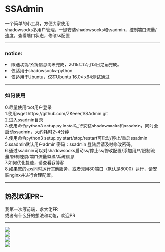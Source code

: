 # SSAdmin
一个简单的小工具，方便大家使用<br/>
shadowsocks多用户管理，一键安装shadowsocks和ssadmin，控制端口流量/速度，查看端口状态，修改ss配置<br/>
<hr/>
<h3>notice:</h3>
<li>限速功能/系统信息尚未完成，2018年12月13日之前完成。</li>
<li>仅适用于shadowsocks-python</li>
<li>仅适用于Ubuntu，仅在Ubuntu 16.04 x64测试通过</li>
<hr/>
<h3>如何使用</h3>
0.尽量使用root用户登录<br/>
1.使用wget https://github.com/ZKeeer/SSAdmin.git<br/>
2.进入ssadmin目录<br/>
3.使用命令python3 setup.py install进行安装shadowsocks和ssadmin，同时会启动ssadmin，大约耗时2~4分钟<br/>
4.使用命令python3 setup.py start/stop/restart可启动/停止/重启ssadmin<br/>
5.ssadmin默认用户admin 密码：ssadmin 登陆后请及时修改密码。<br/>
6.通过ssadmin可以对shadowsocks启动ss/停止ss/修改配置/添加用户/限制流量/限制速度/端口流量监控/系统信息...<br/>
7.如何优化提速，请查看我博客<br/>
8.如果您的vps同时运行其他服务，或者想用80端口（默认是8000）运行，请安装nginx并进行合理配置。
<hr/>
<h2>热烈欢迎PR~</h2>
我第一次写前端，求大佬PR<br>
或者有什么好的想法和功能，欢迎PR
<hr/>
<img src="https://github.com/ZKeeer/SSAdmin/blob/master/static/img/ssadmin-1.png">
<br/>
<img src="https://github.com/ZKeeer/SSAdmin/blob/master/static/img/ssadmin-2.png">
<br/>
<img src="https://github.com/ZKeeer/SSAdmin/blob/master/static/img/ssadmin-3.png">
<br/>
<img src="https://github.com/ZKeeer/SSAdmin/blob/master/static/img/ssadmin-4.png">

